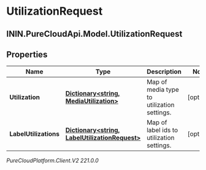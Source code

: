 # UtilizationRequest

## ININ.PureCloudApi.Model.UtilizationRequest

## Properties

|Name | Type | Description | Notes|
|------------ | ------------- | ------------- | -------------|
| **Utilization** | [**Dictionary&lt;string, MediaUtilization&gt;**](MediaUtilization) | Map of media type to utilization settings. | [optional] |
| **LabelUtilizations** | [**Dictionary&lt;string, LabelUtilizationRequest&gt;**](LabelUtilizationRequest) | Map of label ids to utilization settings. | [optional] |



_PureCloudPlatform.Client.V2 221.0.0_

